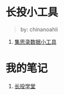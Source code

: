 # 长投小工具

> by: chinanoahli

1. [集思录数据小工具](./jisilu_web)

# 我的笔记

1. [长投学堂](https://coding.net/u/chinanoahli/p/investment_note/git)
